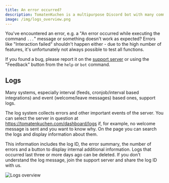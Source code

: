 ```yaml
---
title: An error occurred?
description: TomatenKuchen is a multipurpose Discord bot with many common and innovative features for your server. Here you can find information about errors and logs.
image: /img/logs_overview.png
---
```


You've encountered an error, e.g. a "An error occurred while executing the command `...`" message or something doesn't work as expected?
Errors like "Interaction failed" shouldn't happen either - due to the high number of features, it's unfortunately not always possible to test all functions.

If you found a bug, please report it on the [support server](https://tomatenkuchen.com/discord) or using the "Feedback" button from the `help` or `bot` command.

## Logs

Many systems, especially interval (feeds, cronjob/interval based integrations) and event (welcome/leave messages) based ones, support logs.

The log system collects errors and other important events of the server. You can select the server in question at https://tomatenkuchen.com/dashboard/logs if, for example, no welcome message is sent and you want to know why. On the page you can search the logs and display information about them.

This information includes the log ID, the error summary, the number of errors and a button to display internal additional information. Logs that occurred last three or more days ago can be deleted. If you don't understand the log message, join the support server and share the log ID with us.

![Logs overview](/img/logs_overview.png)
